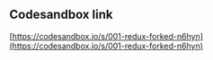 ## Codesandbox link

[https://codesandbox.io/s/001-redux-forked-n6hyn](https://codesandbox.io/s/001-redux-forked-n6hyn)
